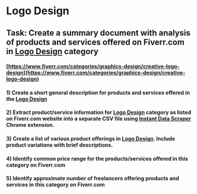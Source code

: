 # Logo Design
## Task: Create a summary document with analysis of products and services offered on Fiverr.com in [Logo Design](https://www.fiverr.com/categories/graphics-design/creative-logo-design) category
#### [https://www.fiverr.com/categories/graphics-design/creative-logo-design](https://www.fiverr.com/categories/graphics-design/creative-logo-design)
#### 1) Create a short general description for products and services offered in the [Logo Design](https://www.fiverr.com/categories/graphics-design/creative-logo-design)
#### 2) Extract product/service information for [Logo Design](https://www.fiverr.com/categories/graphics-design/creative-logo-design) category as listed on Fiverr.com website into a separate CSV file using [Instant Data Scraper](https://chrome.google.com/webstore/detail/instant-data-scraper/ofaokhiedipichpaobibbnahnkdoiiah) Chrome extension.
#### 3) Create a list of various product offerings in [Logo Design](https://www.fiverr.com/categories/graphics-design/creative-logo-design). Include product variations with brief descriptions.
#### 4) Identify common price range for the products/services offered in this category on Fiverr.com
#### 5) Identify approximate number of freelancers offering products and services in this category on Fiverr.com
